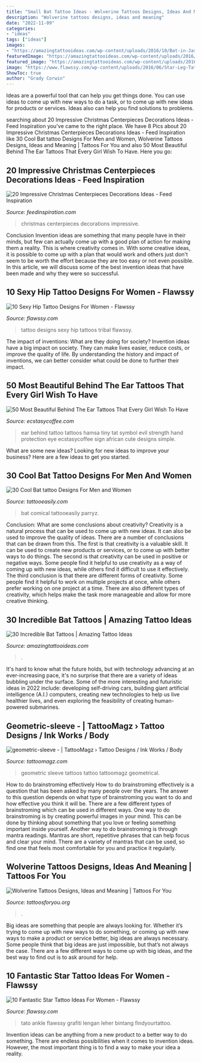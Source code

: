 ```yaml
---
title: "Small Bat Tattoo Ideas - Wolverine Tattoos Designs, Ideas And Meaning"
description: "Wolverine tattoos designs, ideas and meaning"
date: "2022-11-09"
categories:
- "ideas"
tags: ["ideas"]
images:
- "https://amazingtattooideas.com/wp-content/uploads/2016/10/Bat-in-Jasmines-Thigh-Tattoo.jpg"
featuredImage: "https://amazingtattooideas.com/wp-content/uploads/2016/10/Bat-in-Jasmines-Thigh-Tattoo.jpg"
featured_image: "https://amazingtattooideas.com/wp-content/uploads/2016/10/Bat-in-Jasmines-Thigh-Tattoo.jpg"
image: "https://www.flawssy.com/wp-content/uploads/2016/06/Star-Leg-Tattoo-Men.jpg"
ShowToc: true
author: "Grady Corwin"
---
```



Ideas are a powerful tool that can help you get things done. You can use ideas to come up with new ways to do a task, or to come up with new ideas for products or services. Ideas also can help you find solutions to problems.

	

		
searching about 20 Impressive Christmas Centerpieces Decorations Ideas - Feed Inspiration you've came to the right place. We have 8 Pics about 20 Impressive Christmas Centerpieces Decorations Ideas - Feed Inspiration like 30 Cool Bat tattoo Designs For Men and Women, Wolverine Tattoos Designs, Ideas and Meaning | Tattoos For You and also 50 Most Beautiful Behind The Ear Tattoos That Every Girl Wish To Have. Here you go:
		
    
## 20 Impressive Christmas Centerpieces Decorations Ideas - Feed Inspiration

<img loading=lazy src="http://feedinspiration.com/wp-content/uploads/2016/09/Christmas-Centerpieces.jpg" onerror="this.onerror=null;this.src='https://tse2.mm.bing.net/th?id=OIP.nC6K8jsYYSDNjT_qaaaxZQHaLC&amp;pid=15.1';" alt="20 Impressive Christmas Centerpieces Decorations Ideas - Feed Inspiration">

_Source: feedinspiration.com_

>christmas centerpieces decorations impressive. 

	

Conclusion
Invention ideas are something that many people have in their minds, but few can actually come up with a good plan of action for making them a reality. This is where creativity comes in. With some creative ideas, it is possible to come up with a plan that would work and others just don't seem to be worth the effort because they are too easy or not even possible. In this article, we will discuss some of the best invention ideas that have been made and why they were so successful.

    
## 10 Sexy Hip Tattoo Designs For Women - Flawssy

<img loading=lazy src="http://flawssy.com/wp-content/uploads/2016/06/Tribal-Phoenix-Tattoo.jpg" onerror="this.onerror=null;this.src='https://tse3.mm.bing.net/th?id=OIP.3hYDzj6qczDk6242KBkoIAHaLQ&amp;pid=15.1';" alt="10 Sexy Hip Tattoo Designs For Women - Flawssy">

_Source: flawssy.com_

>tattoo designs sexy hip tattoos tribal flawssy. 

	

The impact of inventions: What are they doing for society?
Invention ideas have a big impact on society. They can make lives easier, reduce costs, or improve the quality of life. By understanding the history and impact of inventions, we can better consider what could be done to further their impact.

    
## 50 Most Beautiful Behind The Ear Tattoos That Every Girl Wish To Have

<img loading=lazy src="http://www.ecstasycoffee.com/wp-content/uploads/2016/08/Small-Hamsa-Tattoo-Behind-The-Ear.jpg" onerror="this.onerror=null;this.src='https://tse1.mm.bing.net/th?id=OIP.XlAjJe1f9BVxH_ykMdY5KAHaLD&amp;pid=15.1';" alt="50 Most Beautiful Behind The Ear Tattoos That Every Girl Wish To Have">

_Source: ecstasycoffee.com_

>ear behind tattoo tattoos hamsa tiny tat symbol evil strength hand protection eye ecstasycoffee sign african cute designs simple. 

	

What are some new ideas?
Looking for new ideas to improve your business? Here are a few ideas to get you started.

    
## 30 Cool Bat Tattoo Designs For Men And Women

<img loading=lazy src="http://www.tattooeasily.com/wp-content/uploads/2013/06/31.jpeg" onerror="this.onerror=null;this.src='https://tse4.mm.bing.net/th?id=OIP.E4jmifjEmVgxgQt_KgJpwwHaJ4&amp;pid=15.1';" alt="30 Cool Bat tattoo Designs For Men and Women">

_Source: tattooeasily.com_

>bat comical tattooeasily parryz. 

	

Conclusion: What are some conclusions about creativity?
Creativity is a natural process that can be used to come up with new ideas. It can also be used to improve the quality of ideas. There are a number of conclusions that can be drawn from this. The first is that creativity is a valuable skill. It can be used to create new products or services, or to come up with better ways to do things. The second is that creativity can be used in positive or negative ways. Some people find it helpful to use creativity as a way of coming up with new ideas, while others find it difficult to use it effectively. The third conclusion is that there are different forms of creativity. Some people find it helpful to work on multiple projects at once, while others prefer working on one project at a time. There are also different types of creativity, which helps make the task more manageable and allow for more creative thinking.

    
## 30 Incredible Bat Tattoos | Amazing Tattoo Ideas

<img loading=lazy src="https://amazingtattooideas.com/wp-content/uploads/2016/10/Bat-in-Jasmines-Thigh-Tattoo.jpg" onerror="this.onerror=null;this.src='https://tse2.mm.bing.net/th?id=OIP.fGJ7FT8vKX-sCXOFxHqi8wHaKN&amp;pid=15.1';" alt="30 Incredible Bat Tattoos | Amazing Tattoo Ideas">

_Source: amazingtattooideas.com_

>. 

	

It's hard to know what the future holds, but with technology advancing at an ever-increasing pace, it's no surprise that there are a variety of ideas bubbling under the surface. Some of the more interesting and futuristic ideas in 2022 include: developing self-driving cars, building giant artificial intelligence (A.I.) computers, creating new technologies to help us live healthier lives, and even exploring the feasibility of creating human-powered submarines.

    
## Geometric-sleeve - | TattooMagz › Tattoo Designs / Ink Works / Body

<img loading=lazy src="https://tattoomagz.com/wp-content/uploads/2014/05/geometric-sleeve.jpg" onerror="this.onerror=null;this.src='https://tse3.mm.bing.net/th?id=OIP.7is0Vm4wcmBCnfVxZLsLyQHaJ4&amp;pid=15.1';" alt="geometric-sleeve - | TattooMagz › Tattoo Designs / Ink Works / Body">

_Source: tattoomagz.com_

>geometric sleeve tattoos tattoo tattoomagz geometrical. 

	

How to do brainstroming effectively
How to do brainstroming effectively is a question that has been asked by many people over the years. The answer to this question depends on what type of brainstroming you want to do and how effective you think it will be. There are a few different types of brainstroming which can be used in different ways. 
One way to do brainstroming is by creating powerful images in your mind. This can be done by thinking about something that you love or feeling something important inside yourself. Another way to do brainstroming is through mantra readings. Mantras are short, repetitive phrases that can help focus and clear your mind. There are a variety of mantras that can be used, so find one that feels most comfortable for you and practice it regularly.

    
## Wolverine Tattoos Designs, Ideas And Meaning | Tattoos For You

<img loading=lazy src="https://www.tattoosforyou.org/wp-content/uploads/2016/03/Wolverine-Tattoos.jpg" onerror="this.onerror=null;this.src='https://tse3.mm.bing.net/th?id=OIP.F-GSPG6mucatXitiuz7XCgHaJ6&amp;pid=15.1';" alt="Wolverine Tattoos Designs, Ideas and Meaning | Tattoos For You">

_Source: tattoosforyou.org_

>. 

	

Big ideas are something that people are always looking for. Whether it’s trying to come up with new ways to do something, or coming up with new ways to make a product or service better, big ideas are always necessary. Some people think that big ideas are just impossible, but that’s not always the case. There are a few different ways to come up with big ideas, and the best way to find out is to ask around for help.

    
## 10 Fantastic Star Tattoo Ideas For Women - Flawssy

<img loading=lazy src="https://www.flawssy.com/wp-content/uploads/2016/06/Star-Leg-Tattoo-Men.jpg" onerror="this.onerror=null;this.src='https://tse1.mm.bing.net/th?id=OIP.G-z4ylccq4-bipQKhFpAZAHaJ6&amp;pid=15.1';" alt="10 Fantastic Star Tattoo Ideas For Women - Flawssy">

_Source: flawssy.com_

>tato ankle flawssy grafiti lengan leher bintang findyourtattoo. 

	

Invention ideas can be anything from a new product to a better way to do something. There are endless possibilities when it comes to invention ideas. However, the most important thing is to find a way to make your idea a reality.


